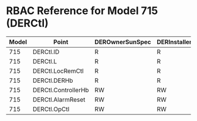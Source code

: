 # RBAC Reference for Model 715 (DERCtl)

| Model | Point | DEROwnerSunSpec | DERInstallerSunSpec | DERVendorSunSpec | ServiceProviderSunSpec | GridOperatorSunSpec |
|-------|-------|------------------|---------------------|------------------|------------------------|---------------------|
| 715 | DERCtl.ID | R | R | R | R | R |
| 715 | DERCtl.L | R | R | R | R | R |
| 715 | DERCtl.LocRemCtl | R | R | R | R | R |
| 715 | DERCtl.DERHb | R | R | R | R | R |
| 715 | DERCtl.ControllerHb | RW | RW | RW | RW | RW |
| 715 | DERCtl.AlarmReset | RW | RW | RW | RW | RW |
| 715 | DERCtl.OpCtl | RW | RW | RW | RW | RW |
